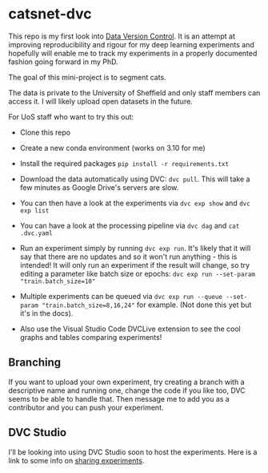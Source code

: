 # catsnet-dvc

This repo is my first look into [Data Version Control](https://dvc.org/doc). It is an attempt at improving reproducibility and rigour for my deep learning experiments and hopefully will enable me to track my experiments in a properly documented fashion going forward in my PhD.

The goal of this mini-project is to segment cats.

The data is private to the University of Sheffield and only staff members can access it. I will likely upload open datasets in the future.

For UoS staff who want to try this out:
- Clone this repo
- Create a new conda environment (works on 3.10 for me)
- Install the required packages `pip install -r requirements.txt`
- Download the data automatically using DVC: `dvc pull`. This will take a few minutes as Google Drive's servers are slow.

- You can then have a look at the experiments via `dvc exp show` and `dvc exp list`
- You can have a look at the processing pipeline via `dvc dag` and `cat .dvc.yaml`
- Run an experiment simply by running `dvc exp run`. It's likely that it will say that there are no updates and so it won't run anything - this is intended! It will only run an experiment if the result will change, so try editing a parameter like batch size or epochs: `dvc exp run --set-param "train.batch_size=10"`
- Multiple experiments can be queued via `dvc exp run --queue --set-param "train.batch_size=8,16,24"` for example. (Not done this yet but it's in the docs).

- Also use the Visual Studio Code DVCLive extension to see the cool graphs and tables comparing experiments!

## Branching

If you want to upload your own experiment, try creating a branch with a descriptive name and running one, change the code if you like too, DVC seems to be able to handle that. Then message me to add you as a contributor and you can push your experiment.

## DVC Studio

I'll be looking into using DVC Studio soon to host the experiments. Here is a link to some info on [sharing experiments](https://dvc.org/doc/user-guide/experiment-management/sharing-experiments).

